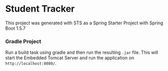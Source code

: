 # Student Tracker

This project was generated with STS as a Spring Starter Project with Spring Boot 1.5.7

### Gradle Project
Run a build task using gradle and then run the resulting `.jar` file. This will start the Embedded Tomcat Server and run the application on `http://localhost:8080/`. 


